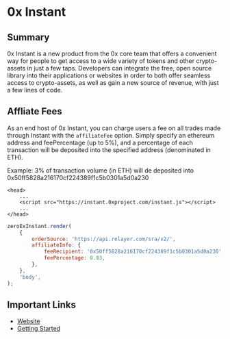 # 0x Instant

## Summary

0x Instant is a new product from the 0x core team that offers a convenient way for people to get access to a wide variety of tokens and other crypto-assets in just a few taps. Developers can integrate the free, open source library into their applications or websites in order to both offer seamless access to crypto-assets, as well as gain a new source of revenue, with just a few lines of code.

## Affliate Fees

As an end host of 0x Instant, you can charge users a fee on all trades made through Instant with the `affiliateFee` option. Simply specify an ethereum address and feePercentage \(up to 5%\), and a percentage of each transaction will be deposited into the specified address \(denominated in ETH\).

Example: 3% of transaction volume \(in ETH\) will de deposited into 0x50ff5828a216170cf224389f1c5b0301a5d0a230

```markup
<head>
    ...
    <script src="https://instant.0xproject.com/instant.js"></script>
    ...
</head>
```

```javascript
zeroExInstant.render(
    {
        orderSource: 'https://api.relayer.com/sra/v2/',
        affiliateInfo: {
            feeRecipient: '0x50ff5828a216170cf224389f1c5b0301a5d0a230',
            feePercentage: 0.03,
        },
    },
    'body',
);
```

## Important Links

* [Website](https://0xproject.com/instant)
* [Getting Started](https://0xproject.com/wiki#Get-Started-With-Instant)

